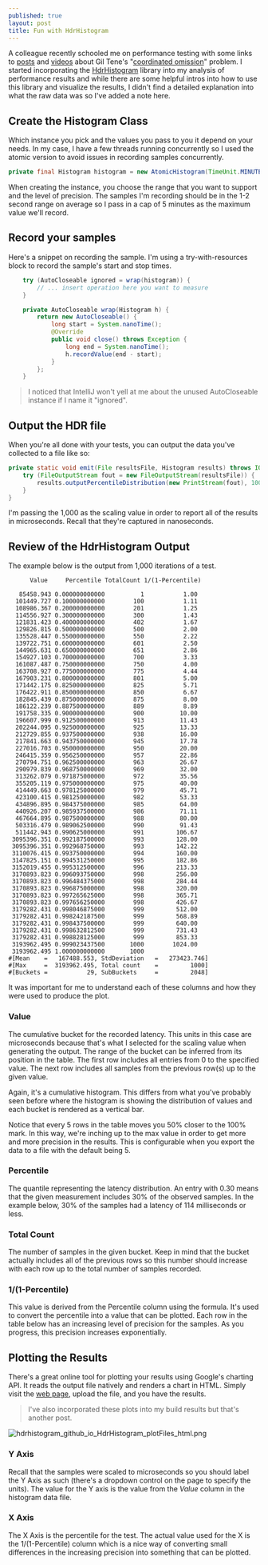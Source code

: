 ```yaml
---
published: true
layout: post
title: Fun with HdrHistogram
---
```

A colleague recently schooled me on performance testing with some links to [posts](http://bravenewgeek.com/everything-you-know-about-latency-is-wrong/) and [videos](https://www.youtube.com/watch?v=lJ8ydIuPFeU) about Gil Tene's "[coordinated omission](https://www.quora.com/In-Java-what-is-Coordinated-Omission)" problem. I started incorporating the [HdrHistogram](https://github.com/HdrHistogram/HdrHistogram) library into my analysis of performance results and while there are some helpful intros into how to use this library and visualize the results, I didn't find a detailed explanation into what the raw data was so I've added a note here.

## Create the Histogram Class

Which instance you pick and the values you pass to you it depend on your needs. In my case, I have a few threads running concurrently so I used the atomic version to avoid issues in recording samples concurrently.


```java
private final Histogram histogram = new AtomicHistogram(TimeUnit.MINUTES.toNanos(5), 3);
```

When creating the instance, you choose the range that you want to support and the level of precision. The samples I'm recording should be in the 1-2 second range on average so I pass in a cap of 5 minutes as the maximum value we'll record. 

## Record your samples

Here's a snippet on recording the sample. I'm using a try-with-resources block to record the sample's start and stop times. 

```java
    try (AutoCloseable ignored = wrap(histogram)) {
        // ... insert operation here you want to measure
    }

    private AutoCloseable wrap(Histogram h) {
        return new AutoCloseable() {
            long start = System.nanoTime();
            @Override
            public void close() throws Exception {
                long end = System.nanoTime();
                h.recordValue(end - start);
            }
        };
    }

```

> I noticed that IntelliJ won't yell at me about the unused AutoCloseable instance if I name it "ignored".


## Output the HDR file

When you're all done with your tests, you can output the data you've collected to a file like so:

```java
private static void emit(File resultsFile, Histogram results) throws IOException {
    try (FileOutputStream fout = new FileOutputStream(resultsFile)) {
        results.outputPercentileDistribution(new PrintStream(fout), 1000.0);
    }
}
```

I'm passing the 1,000 as the scaling value in order to report all of the results in microseconds. Recall that they're captured in nanoseconds.

## Review of the HdrHistogram Output

The example below is the output from 1,000 iterations of a test. 

```
      Value     Percentile TotalCount 1/(1-Percentile)
 
   85458.943 0.000000000000          1           1.00
  101449.727 0.100000000000        100           1.11
  108986.367 0.200000000000        201           1.25
  114556.927 0.300000000000        300           1.43
  121831.423 0.400000000000        402           1.67
  129826.815 0.500000000000        500           2.00
  135528.447 0.550000000000        550           2.22
  139722.751 0.600000000000        601           2.50
  144965.631 0.650000000000        651           2.86
  154927.103 0.700000000000        700           3.33
  161087.487 0.750000000000        750           4.00
  163708.927 0.775000000000        775           4.44
  167903.231 0.800000000000        801           5.00
  171442.175 0.825000000000        825           5.71
  176422.911 0.850000000000        850           6.67
  182845.439 0.875000000000        875           8.00
  186122.239 0.887500000000        889           8.89
  191758.335 0.900000000000        900          10.00
  196607.999 0.912500000000        913          11.43
  202244.095 0.925000000000        925          13.33
  212729.855 0.937500000000        938          16.00
  217841.663 0.943750000000        945          17.78
  227016.703 0.950000000000        950          20.00
  246415.359 0.956250000000        957          22.86
  270794.751 0.962500000000        963          26.67
  290979.839 0.968750000000        969          32.00
  313262.079 0.971875000000        972          35.56
  355205.119 0.975000000000        975          40.00
  414449.663 0.978125000000        979          45.71
  423100.415 0.981250000000        982          53.33
  434896.895 0.984375000000        985          64.00
  440926.207 0.985937500000        986          71.11
  467664.895 0.987500000000        988          80.00
  503316.479 0.989062500000        990          91.43
  511442.943 0.990625000000        991         106.67
 3095396.351 0.992187500000        993         128.00
 3095396.351 0.992968750000        993         142.22
 3110076.415 0.993750000000        994         160.00
 3147825.151 0.994531250000        995         182.86
 3152019.455 0.995312500000        996         213.33
 3170893.823 0.996093750000        998         256.00
 3170893.823 0.996484375000        998         284.44
 3170893.823 0.996875000000        998         320.00
 3170893.823 0.997265625000        998         365.71
 3170893.823 0.997656250000        998         426.67
 3179282.431 0.998046875000        999         512.00
 3179282.431 0.998242187500        999         568.89
 3179282.431 0.998437500000        999         640.00
 3179282.431 0.998632812500        999         731.43
 3179282.431 0.998828125000        999         853.33
 3193962.495 0.999023437500       1000        1024.00
 3193962.495 1.000000000000       1000
#[Mean    =   167488.553, StdDeviation   =   273423.746]
#[Max     =  3193962.495, Total count    =         1000]
#[Buckets =           29, SubBuckets     =         2048]
```

It was important for me to understand each of these columns and how they were used to produce the plot. 

### Value

The cumulative bucket for the recorded latency. This units in this case are microseconds because that's what I selected for the scaling value when generating the output. The range of the bucket can be inferred from its position in the table. The first row includes all entries from 0 to the specified value. The next row includes all samples from the previous row(s) up to the given value.

Again, it's a cumulative histogram. This differs from what you've probably seen before where the histogram is showing the distribution of values and each bucket is rendered as a vertical bar. 

Notice that every 5 rows in the table moves you 50% closer to the 100% mark. In this way, we're inching up to the max value in order to get more and more precision in the results. This is configurable when you export the data to a file with the default being 5.

### Percentile

The quantile representing the latency distribution. An entry with 0.30 means that the given measurement includes 30% of the observed samples. In the example below, 30% of the samples had a latency of 114 milliseconds or less.

### Total Count

The number of samples in the given bucket. Keep in mind that the bucket actually includes all of the previous rows so this number should increase with each row up to the total number of samples recorded.

### 1/(1-Percentile)

This value is derived from the Percentile column using the formula. It's used to convert the percentile into a value that can be plotted. Each row in the table below has an increasing level of precision for the samples. As you progress, this precision increases exponentially.

## Plotting the Results

There's a great online tool for plotting your results using Google's charting API. It reads the output file natively and renders a chart in HTML. Simply visit the [web page](http://hdrhistogram.github.io/HdrHistogram/plotFiles.html), upload the file, and you have the results.

> I've also incorporated these plots into my build results but that's another post.

![hdrhistogram_github_io_HdrHistogram_plotFiles_html.png]({{site.baseurl}}/assets/hdrhistogram_github_io_HdrHistogram_plotFiles_html.png)

### Y Axis

Recall that the samples were scaled to microseconds so you should label the Y Axis as such (there's a dropdown control on the page to specify the units). The value for the Y axis is the value from the *Value* column in the histogram data file.

### X Axis

The X Axis is the percentile for the test. The actual value used for the X is the 1/(1-Percentile) column which is a nice way of converting small differences in the increasing precision into something that can be plotted. 


